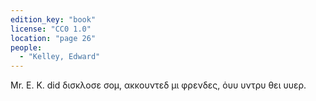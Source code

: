```yaml
---
edition_key: "book"
license: "CC0 1.0"
location: "page 26"
people:
  - "Kelley, Edward"
---
```

Mr. E. K. did δισκλοσε σομ, ακκουντεδ μι φρενδες, ὁυυ υντρυ θει
υυερ.
